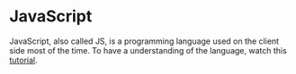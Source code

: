 # JavaScript 

JavaScript, also called JS, is a programming language used on the client side most of the time.
To have a understanding of the language, watch this [tutorial](https://www.youtube.com/watch?v=BEJ3d6IgmVk).
